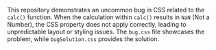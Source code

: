 This repository demonstrates an uncommon bug in CSS related to the `calc()` function. When the calculation within `calc()` results in `NaN` (Not a Number), the CSS property does not apply correctly, leading to unpredictable layout or styling issues.  The `bug.css` file showcases the problem, while `bugSolution.css` provides the solution.